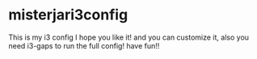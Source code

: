 # misterjari3config
This is my i3 config I hope you like it! and you can customize it, also you need i3-gaps to run the full config! have fun!!
